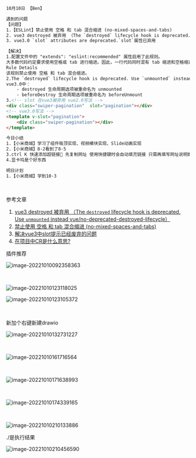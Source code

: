 ```html
10月10日 【Ben】

遇到的问题
【问题】
1.【ESLint】禁止使用 空格 和 tab 混合缩进 (no-mixed-spaces-and-tabs)
2. vue3 destroyed 被弃用 （The `destroyed` lifecycle hook is deprecated. Use `unmounted` instead vue/no-deprecated-destroyed-lifecycle）
3. vue3.0 `slot` attributes are deprecated.`slot`属性已弃用

【解决】
1.配置文件中的 "extends": "eslint:recommended" 属性启用了此规则。
大多数代码约定要求使用空格或 tab 进行缩进。因此，一行代码同时混有 tab 缩进和空格缩进，通常是错误的。
Rule Details
该规则禁止使用 空格 和 tab 混合缩进。
2.The `destroyed` lifecycle hook is deprecated. Use `unmounted` instead  vue/no-deprecated-destroyed-lifecycle
vue3.0中：
    - destroyed 生命周期选项被重命名为 unmounted
    - beforeDestroy 生命周期选项被重命名为 beforeUnmount
3.<!-- slot 在vue3被弃用 vue2.0写法 -->
<div class="swiper-pagination"  slot="pagination"></div>
<!-- vue3.0写法 -->
<template v-slot="pagination">
	<div class="swiper-pagination"></div>
</template>

今日小结
1.【小米商城】学习了组件吸顶实现、视频模块实现、Slide动画实现
2.【小米商城】8-2看到了8-5
3.ctrl K 快速添加超链接🔗 先复制网址 使用快捷键时会自动填充链接 只需再填写网址说明即可
4.显卡坞是个好东西

明日计划
1.【小米商城】学到10-3
```

​	

参考文章

1. [vue3 destroyed 被弃用 （The `destroyed` lifecycle hook is deprecated. Use `unmounted` instead vue/no-deprecated-destroyed-lifecycle）](https://www.cnblogs.com/aknife/p/14917814.html)
2. [禁止使用 空格 和 tab 混合缩进 (no-mixed-spaces-and-tabs)](https://cn.eslint.org/docs/rules/no-mixed-spaces-and-tabs)
3. [解决vue3中slot提示已经废弃的问题](https://blog.csdn.net/xiaoguang44/article/details/125544504?spm=1001.2101.3001.6650.3&utm_medium=distribute.pc_relevant.none-task-blog-2%7Edefault%7ECTRLIST%7ERate-3-125544504-blog-118978631.t0_edu_mix&depth_1-utm_source=distribute.pc_relevant.none-task-blog-2%7Edefault%7ECTRLIST%7ERate-3-125544504-blog-118978631.t0_edu_mix&utm_relevant_index=4)
4. [在项目中CR是什么意思?](https://blog.csdn.net/a1809032425/article/details/115293545)

插件推荐

![image-20221010092358363](10月10日.assets/image-20221010092358363.png)

​	

![image-20221010123118025](10月10日.assets/image-20221010123118025.png)

![image-20221010123105372](10月10日.assets/image-20221010123105372.png)

​	

新加个右键新建drawio

![image-20221010132731227](10月10日.assets/image-20221010132731227.png)

​	

![image-20221010161716564](10月10日.assets/image-20221010161716564.png)

​	

![image-20221010171638993](10月10日.assets/image-20221010171638993.png)

​	

![image-20221010174339165](10月10日.assets/image-20221010174339165.png)

​	

![image-20221010210133886](10月10日.assets/image-20221010210133886.png)

./是执行结果

![image-20221010210456590](10月10日.assets/image-20221010210456590.png)